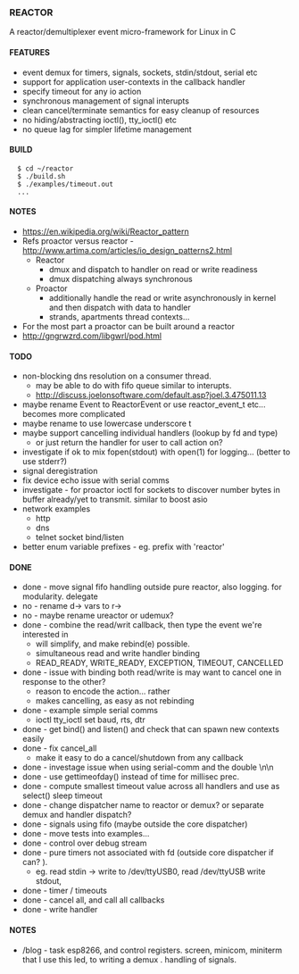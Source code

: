 
### REACTOR

  A reactor/demultiplexer event micro-framework for Linux in C

#### FEATURES

  - event demux for timers, signals, sockets, stdin/stdout, serial etc
  - support for application user-contexts in the callback handler
  - specify timeout for any io action
  - synchronous management of signal interupts
  - clean cancel/terminate semantics for easy cleanup of resources 
  - no hiding/abstracting ioctl(), tty_ioctl() etc
  - no queue lag for simpler lifetime management

#### BUILD
```
  $ cd ~/reactor
  $ ./build.sh 
  $ ./examples/timeout.out
  ...
```

#### NOTES

  - https://en.wikipedia.org/wiki/Reactor_pattern
  - Refs proactor versus reactor - http://www.artima.com/articles/io_design_patterns2.html
    - Reactor
      - dmux and dispatch to handler on read or write readiness
      - dmux dispatching always synchronous
    - Proactor
      - additionally handle the read or write asynchronously in kernel and then dispatch with data to handler
      - strands, apartments thread contexts...
  - For the most part a proactor can be built around a reactor
  - http://gngrwzrd.com/libgwrl/pod.html

#### TODO
  - non-blocking dns resolution on a consumer thread.
    - may be able to do with fifo queue similar to interupts. 
    - http://discuss.joelonsoftware.com/default.asp?joel.3.475011.13
  - maybe rename Event to ReactorEvent or use reactor_event_t etc... becomes more complicated
  - maybe rename to use lowercase underscore t
  - maybe support cancelling individual handlers (lookup by fd and type)
    - or just return the handler for user to call action on?
  - investigate if ok to mix fopen(stdout) with open(1) for logging... (better to use stderr?)
  - signal deregistration
  - fix device echo issue with serial comms
  - investigate - for proactor ioctl for sockets to discover number bytes in buffer already/yet to transmit. similar to boost asio
  - network examples
    - http
    - dns
    - telnet socket bind/listen
  - better enum variable prefixes - eg. prefix with 'reactor'

#### DONE

  - done - move signal fifo handling outside pure reactor, also logging. for modularity. delegate
  - no - rename d-> vars to r->
  - no - maybe rename ureactor or udemux?
  - done - combine the read/writ callback, then type the event we're interested in
      - will simplify, and make rebind(e) possible.
      - simultaneous read and write handler binding
      - READ_READY, WRITE_READY, EXCEPTION, TIMEOUT, CANCELLED
  - done - issue with binding both read/write is may want to cancel one in response to the other?
      - reason to encode the action... rather
      - makes cancelling, as easy as not rebinding
  - done - example simple serial comms
    - ioctl tty_ioctl set baud, rts, dtr
  - done - get bind() and listen() and check that can spawn new contexts easily
  - done - fix cancel_all
    - make it easy to do a cancel/shutdown from any callback
  - done - investage issue when using serial-comm and the double \n\n
  - done - use gettimeofday() instead of time for millisec prec.
  - done - compute smallest timeout value across all handlers and use as select() sleep timeout
  - done - change dispatcher name to reactor or demux? or separate demux and handler dispatch?
  - done - signals using fifo (maybe outside the core dispatcher)
  - done - move tests into examples...
  - done - control over debug stream
  - done - pure timers not associated with fd (outside core dispatcher if can? ).
    - eg. read stdin -> write to /dev/ttyUSB0, read /dev/ttyUSB write stdout,
  - done - timer  / timeouts
  - done - cancel all, and call all callbacks
  - done - write handler

#### NOTES


  - /blog - task esp8266, and control registers. screen, minicom, miniterm that I use
  this led, to writing a demux . handling of signals.

